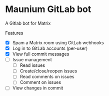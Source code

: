 Maunium GitLab bot
==================
A Gitlab bot for Matrix

Features
* [x] Spam a Matrix room using GitLab webhooks
* [x] Log in to GitLab accounts (per-user)
* [x] View full commit messages
* [ ] Issue management
	* [ ] Read issues
	* [ ] Create/close/reopen issues
	* [ ] Read comments on issues
	* [ ] Comment on issues
* [ ] View changes in commit
